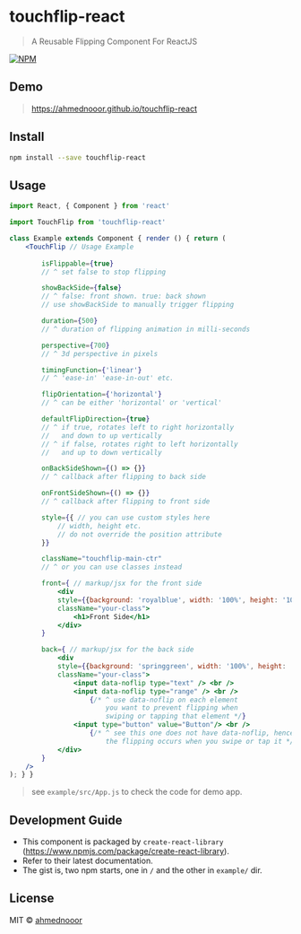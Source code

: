 # touchflip-react

> A Reusable Flipping Component For ReactJS

[![NPM](https://img.shields.io/npm/v/touchflip-react.svg)](https://www.npmjs.com/package/touchflip-react)

## Demo

> https://ahmednooor.github.io/touchflip-react

## Install

```bash
npm install --save touchflip-react
```

## Usage

```jsx
import React, { Component } from 'react'

import TouchFlip from 'touchflip-react'

class Example extends Component { render () { return (
    <TouchFlip // Usage Example
        
        isFlippable={true} 
        // ^ set false to stop flipping

        showBackSide={false} 
        // ^ false: front shown. true: back shown
        // use showBackSide to manually trigger flipping

        duration={500} 
        // ^ duration of flipping animation in milli-seconds

        perspective={700} 
        // ^ 3d perspective in pixels

        timingFunction={'linear'} 
        // ^ 'ease-in' 'ease-in-out' etc.

        flipOrientation={'horizontal'} 
        // ^ can be either 'horizontal' or 'vertical'

        defaultFlipDirection={true}
        // ^ if true, rotates left to right horizontally 
        //   and down to up vertically
        // ^ if false, rotates right to left horizontally 
        //   and up to down vertically

        onBackSideShown={() => {}} 
        // ^ callback after flipping to back side

        onFrontSideShown={() => {}} 
        // ^ callback after flipping to front side

        style={{ // you can use custom styles here
            // width, height etc.
            // do not override the position attribute
        }}

        className="touchflip-main-ctr" 
        // ^ or you can use classes instead

        front={ // markup/jsx for the front side
            <div 
            style={{background: 'royalblue', width: '100%', height: '100%'}} 
            className="your-class">
                <h1>Front Side</h1>
            </div>
        }

        back={ // markup/jsx for the back side
            <div 
            style={{background: 'springgreen', width: '100%', height: '100%'}} 
            className="your-class">
                <input data-noflip type="text" /> <br />
                <input data-noflip type="range" /> <br />
                    {/* ^ use data-noflip on each element 
                        you want to prevent flipping when 
                        swiping or tapping that element */}
                <input type="button" value="Button"/> <br />
                    {/* ^ see this one does not have data-noflip, hence 
                        the flipping occurs when you swipe or tap it */}
            </div>
        }
    />
); } }
```
> see `example/src/App.js` to check the code for demo app.

## Development Guide

- This component is packaged by `create-react-library` (https://www.npmjs.com/package/create-react-library).
- Refer to their latest documentation.
- The gist is, two npm starts, one in `/` and the other in `example/` dir.

## License

MIT © [ahmednooor](https://github.com/ahmednooor)
